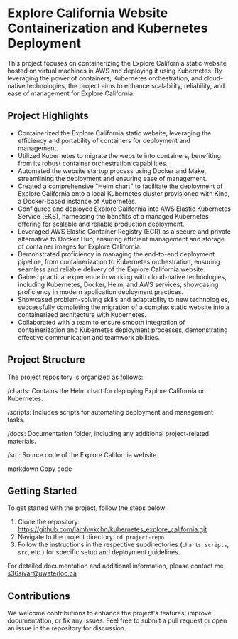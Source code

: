 # Explore California Website Containerization and Kubernetes Deployment

This project focuses on containerizing the Explore California static website hosted on virtual machines in AWS and deploying it using Kubernetes. By leveraging the power of containers, Kubernetes orchestration, and cloud-native technologies, the project aims to enhance scalability, reliability, and ease of management for Explore California.

## Project Highlights

- Containerized the Explore California static website, leveraging the efficiency and portability of containers for deployment and management.
- Utilized Kubernetes to migrate the website into containers, benefiting from its robust container orchestration capabilities.
- Automated the website startup process using Docker and Make, streamlining the deployment and ensuring ease of management.
- Created a comprehensive "Helm chart" to facilitate the deployment of Explore California onto a local Kubernetes cluster provisioned with Kind, a Docker-based instance of Kubernetes.
- Configured and deployed Explore California into AWS Elastic Kubernetes Service (EKS), harnessing the benefits of a managed Kubernetes offering for scalable and reliable production deployment.
- Leveraged AWS Elastic Container Registry (ECR) as a secure and private alternative to Docker Hub, ensuring efficient management and storage of container images for Explore California.
- Demonstrated proficiency in managing the end-to-end deployment pipeline, from containerization to Kubernetes orchestration, ensuring seamless and reliable delivery of the Explore California website.
- Gained practical experience in working with cloud-native technologies, including Kubernetes, Docker, Helm, and AWS services, showcasing proficiency in modern application deployment practices.
- Showcased problem-solving skills and adaptability to new technologies, successfully completing the migration of a complex static website into a containerized architecture with Kubernetes.
- Collaborated with a team to ensure smooth integration of containerization and Kubernetes deployment processes, demonstrating effective communication and teamwork abilities.

## Project Structure

The project repository is organized as follows:

/charts: Contains the Helm chart for deploying Explore California on Kubernetes.

/scripts: Includes scripts for automating deployment and management tasks.

/docs: Documentation folder, including any additional project-related materials.

/src: Source code of the Explore California website.

markdown
Copy code

## Getting Started

To get started with the project, follow the steps below:

1. Clone the repository: https://github.com/iamhwkchn/kubernetes_explore_california.git
2. Navigate to the project directory: `cd project-repo`
3. Follow the instructions in the respective subdirectories (`charts`, `scripts`, `src`, etc.) for specific setup and deployment guidelines.

For detailed documentation and additional information, please contact me <s36sivar@uwaterloo.ca>


## Contributions

We welcome contributions to enhance the project's features, improve documentation, or fix any issues. Feel free to submit a pull request or open an issue in the repository for discussion.


